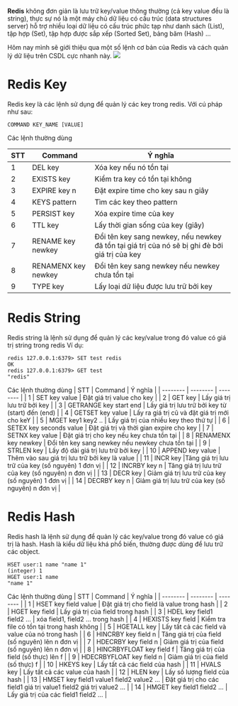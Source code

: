 **Redis** không đơn giản là lưu trữ key/value thông thường (cả key value đều là string), thực sự nó là một máy chủ dữ liệu có cấu trúc (data structures server) hỗ trợ nhiều loại dữ liệu có cấu trúc phức tạp như danh sách (List), tập hợp (Set), tập hợp được sắp xếp (Sorted Set), bảng băm (Hash) ...

Hôm nay mình sẽ giới thiệu qua một số lệnh cơ bản của Redis và cách quản lý dữ liệu trên CSDL cực nhanh này.
![](https://images.viblo.asia/e6f937f0-1c75-4acc-8d3e-f12aa00ddc32.png)

# Redis Key
Redis key là các lệnh sử dụng để quản lý các key trong redis. Với cú pháp như sau:
```
COMMAND KEY_NAME [VALUE]
```
Các lệnh thường dùng


| STT | Command | Ý nghĩa |
| -------- | -------- | -------- |
| 1     | DEL key     | Xóa key nếu nó tồn tại     |
| 2     | EXISTS key	     | Kiểm tra key có tồn tại không  |
| 3     | EXPIRE key n	     | Đặt expire time cho key sau n giây |
| 4     | KEYS pattern	     | Tìm các key theo pattern |
| 5     | PERSIST key	     | Xóa expire time của key |
| 6     | TTL key	     | Lấy thời gian sống của key (giây) |
| 7     | RENAME key newkey	     | Đổi tên key sang newkey, nếu newkey đã tồn tại giá trị của nó sẽ bị ghi đè bởi giá trị của key |
| 8     | RENAMENX key newkey	     | Đổi tên key sang newkey nếu newkey chưa tồn tại |
| 9     | TYPE key	     | Lấy loại dữ liệu được lưu trữ bởi key |

# Redis String
Redis string là lệnh sử dụng để quản lý các key/value trong đó value có giá trị string trong redis
Ví dụ:
```
redis 127.0.0.1:6379> SET test redis
OK
redis 127.0.0.1:6379> GET test
"redis"
```
Các lệnh thường dùng
| STT | Command | Ý nghĩa |
| -------- | -------- | -------- |
| 1     | SET key value	    | Đặt giá trị value cho key     |
| 2     | GET key	    | Lấy giá trị lưu trữ bởi key     |
| 3     | GETRANGE key start end	    | Lấy giá trị lưu trữ bởi key từ (start) đến (end)      |
| 4     | GETSET key value	    | Lấy ra giá trị cũ và đặt giá trị mới cho keY     |
| 5     | MGET key1 key2 ..	    | Lấy giá trị của nhiều key theo thứ tự     |
| 6     | SETEX key seconds value	    | Đặt giá trị và thời gian expire cho key    |
| 7     | SETNX key value	 |   Đặt giá trị cho key nếu key chưa tồn tại    |
| 8    | RENAMENX key newkey	    | Đổi tên key sang newkey nếu newkey chưa tồn tại    |
| 9     | STRLEN key	    | Lấy độ dài giá trị lưu trữ bởi key    |
| 10     | APPEND key value	    | Thêm vào sau giá trị lưu trữ bởi key là value     |
| 11     | INCR key			    |Tăng giá trị lưu trữ của key (số nguyên) 1 đơn vị     |
| 12     | INCRBY key n		    | Tăng giá trị lưu trữ của key (số nguyên) n đơn vị    |
| 13     | DECR key	    | Giảm giá trị lưu trữ của key (số nguyên) 1 đơn vị     |
| 14     | DECRBY key n	    | Giảm giá trị lưu trữ của key (số nguyên) n đơn vị     |

# Redis Hash
Redis hash là lệnh sử dụng để quản lý các key/value trong đó value có giá trị là hash. Hash là kiểu dữ liệu khá phổ biến, thường được dùng để lưu trữ các object.
```
HSET user:1 name "name 1"
(integer) 1
HGET user:1 name
"name 1"
```
Các lệnh thường dùng
| STT | Command | Ý nghĩa |
| -------- | -------- | -------- |
| 1     | HSET key field value		    | Đặt giá trị cho field là value trong hash     |
| 2     | HGET key field		    | Lấy giá trị của field trong hash     |
| 3     | HDEL key field1 field2 ...		    | xóa field1, field2 ... trong hash     |
| 4     | HEXISTS key field		    | Kiểm tra file có tồn tại trong hash không     |
| 5     | HGETALL key		    | Lấy tất cả các field và value của nó trong hash     |
| 6     | HINCRBY key field n		    | Tăng giá trị của field (số nguyên) lên n đơn vị     |
| 7     | HDECRBY key field n		    | Giảm giá trị của field (số nguyên) lên n đơn vị     |
| 8     | HINCRBYFLOAT key field f		    | Tăng giá trị của field (số thực) lên f     |
| 9     | HDECRBYFLOAT key field n		    | Giảm giá trị của field (số thực) f     |
| 10     | HKEYS key		    | Lấy tất cả các field của hash     |
| 11     | HVALS key		    | Lấy tất cả các value của hash     |
| 12     | HLEN key		    | Lấy số lượng field của hash     |
| 13     | HMSET key field1 value1 field2 value2 ...		    | Đặt giá trị cho các field1 giá trị value1 field2 giá trị value2 ...     |
| 14     | HMGET key field1 field2 ...		    | Lấy giá trị của các field1 field2 ...     |